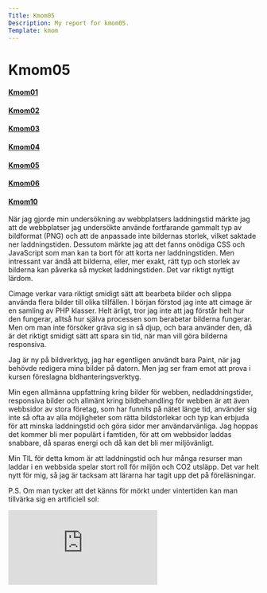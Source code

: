 ```yaml
---
Title: Kmom05
Description: My report for kmom05.
Template: kmom
---
```


Kmom05
==========================
<div class="sidebar">
<a href="../report/kmom01"><h4>Kmom01</h4></a>
<a href="../report/kmom02"><h4>Kmom02</h4></a>
<a href="../report/kmom03"><h4>Kmom03</h4></a>
<a href="../report/kmom04"><h4>Kmom04</h4></a>
<a href="#"><h4>Kmom05</h4></a>
<a href="../report/kmom06"><h4>Kmom06</h4></a>
<a href="../report/kmom10"><h4>Kmom10</h4></a>
</div>
<div class="kmom" markdown="1">
När jag gjorde min undersökning av webbplatsers laddningstid märkte jag att de webbplatser jag undersökte använde fortfarande gammalt typ av bildformat (PNG) och att de anpassade inte bildernas storlek, vilket saktade ner laddningstiden. Dessutom märkte jag att det fanns onödiga CSS och JavaScript som man kan ta bort för att korta ner laddningstiden. Men intressant var ändå att bilderna, eller, mer exakt, rätt typ och storlek av bilderna kan påverka så mycket laddningstiden. Det var riktigt nyttigt lärdom.


Cimage verkar vara riktigt smidigt sätt att bearbeta bilder och slippa använda flera bilder till olika tillfällen. I början förstod jag inte att cimage är en samling av PHP klasser. Helt ärligt, tror jag inte att jag förstår helt hur den fungerar, alltså hur själva processen som berabetar bilderna fungerar. Men om man inte försöker gräva sig in så djup, och bara använder den, då är det riktigt smidigt sätt att spara sin tid, när man vill göra bilderna responsiva.


Jag är ny på bildverktyg, jag har egentligen användt bara Paint, när jag behövde redigera mina bilder på datorn. Men jag ser fram emot att prova i kursen föreslagna bldhanteringsverktyg.



Min egen allmänna uppfattning kring bilder för webben, nedladdningstider, responsiva bilder och allmänt kring bildbehandling för webben är att även webbsidor av stora företag, som har funnits på nätet länge tid, använder sig inte så ofta av alla möjligheter som rätta bildstorlekar och typ kan erbjuda för att minska laddningstid och göra sidor mer användarvänliga. Jag hoppas det kommer bli mer populärt i famtiden, för att om webbsidor laddas snabbare, då sparas energi och då kan det bli mer miljövänligt.  


Min TIL för detta kmom är att laddningstid och hur många resurser man laddar i en webbsida spelar stort roll för miljön och CO2 utsläpp. Det var helt nytt för mig, så jag är tacksam att lärarna har tagit upp det på föreläsningar.

P.S. Om man tycker att det känns för mörkt under vintertiden kan man tillvärka sig en artificiell sol:
<div class="embed-container">
    <iframe title="Artificial sun" src="https://www.youtube.com/embed/6bqBsHSwPgw" frameborder="0" allowfullscreen></iframe>
</div>
</div>
